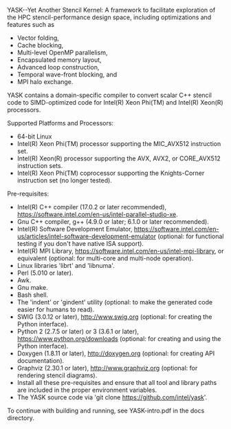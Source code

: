 YASK--Yet Another Stencil Kernel: A framework to facilitate exploration of the HPC stencil-performance design space, including optimizations and features such as
* Vector folding,
* Cache blocking,
* Multi-level OpenMP parallelism,
* Encapsulated memory layout,
* Advanced loop construction,
* Temporal wave-front blocking, and
* MPI halo exchange.

YASK contains a domain-specific compiler to convert scalar C++ stencil code to SIMD-optimized code for Intel(R) Xeon Phi(TM) and Intel(R) Xeon(R) processors.

Supported Platforms and Processors:
* 64-bit Linux
* Intel(R) Xeon Phi(TM) processor supporting the MIC_AVX512 instruction set.
* Intel(R) Xeon(R) processor supporting the AVX, AVX2, or CORE_AVX512 instruction sets.
* Intel(R) Xeon Phi(TM) coprocessor supporting the Knights-Corner instruction set (no longer tested).

Pre-requisites:
* Intel(R) C++ compiler (17.0.2 or later recommended),
  https://software.intel.com/en-us/intel-parallel-studio-xe.
* Gnu C++ compiler, g++ (4.9.0 or later; 6.1.0 or later recommended).
* Intel(R) Software Development Emulator,
  https://software.intel.com/en-us/articles/intel-software-development-emulator
  (optional: for functional testing if you don't have native ISA support).
* Intel(R) MPI Library, https://software.intel.com/en-us/intel-mpi-library,
  or equivalent (optional: for multi-core and multi-node operation).
* Linux libraries 'librt' and 'libnuma'.
* Perl (5.010 or later).
* Awk.
* Gnu make.
* Bash shell.
* The 'indent' or 'gindent' utility (optional: to make the generated code easier for humans to read).
* SWIG (3.0.12 or later),
  http://www.swig.org (optional: for creating the Python interface).
* Python 2 (2.7.5 or later) or 3 (3.6.1 or later),
  https://www.python.org/downloads (optional: for creating and using the Python interface).
* Doxygen (1.8.11 or later),
  http://doxygen.org (optional: for creating API documentation).
* Graphviz (2.30.1 or later),
  http://www.graphviz.org (optional: for rendering stencil diagrams).
* Install all these pre-requisites and ensure that all
  tool and library paths are included in the proper environment variables.
* The YASK source code via 'git clone https://github.com/intel/yask'.

To continue with building and running, see YASK-intro.pdf in the docs directory.

